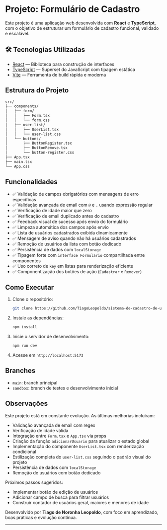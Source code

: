 # Projeto: Formulário de Cadastro

Este projeto é uma aplicação web desenvolvida com **React** e **TypeScript**, com o objetivo de estruturar um formulário de cadastro funcional, validado e escalável.

## 🛠️ Tecnologias Utilizadas

- [React](https://react.dev/) — Biblioteca para construção de interfaces
- [TypeScript](https://www.typescriptlang.org/) — Superset do JavaScript com tipagem estática
- [Vite](https://vitejs.dev/) — Ferramenta de build rápida e moderna

## Estrutura do Projeto

```bash
src/
├── components/
│   ├── form/
│   │   ├── Form.tsx
│   │   └── form.css
│   ├── user-list/
│   │   ├── UserList.tsx
│   │   └── user-list.css
│   └── buttons/
│       ├── ButtonRegister.tsx
│       ├── ButtonRemove.tsx
│       └── button-register.css
├── App.tsx
├── main.tsx
└── App.css
```

## Funcionalidades

- ✅ Validação de campos obrigatórios com mensagens de erro específicas
- ✅ Validação avançada de email com `@` e `.` usando expressão regular
- ✅ Verificação de idade maior que zero
- ✅ Verificação de email duplicado antes do cadastro
- ✅ Feedback visual de sucesso após envio do formulário
- ✅ Limpeza automática dos campos após envio
- ✅ Lista de usuários cadastrados exibida dinamicamente
- ✅ Mensagem de aviso quando não há usuários cadastrados
- ✅ Remoção de usuários da lista com botão dedicado
- ✅ Persistência de dados com `localStorage`
- ✅ Tipagem forte com `interface Formulario` compartilhada entre componentes
- ✅ Uso correto de `key` em listas para renderização eficiente
- ✅ Componentização dos botões de ação (`Cadastrar` e `Remover`)

## Como Executar

1. Clone o repositório:  
   ```bash
   git clone https://github.com/TiagoLeopoldo/sistema-de-cadastro-de-usuarios-em-react.git
   ```

2. Instale as dependências:  
   ```bash
   npm install
   ```

3. Inicie o servidor de desenvolvimento:  
   ```bash
   npm run dev
   ```

4. Acesse em `http://localhost:5173`

## Branches

- `main`: branch principal  
- `sandbox`: branch de testes e desenvolvimento inicial

## Observações

Este projeto está em constante evolução. As últimas melhorias incluíram:

- Validação avançada de email com regex  
- Verificação de idade válida  
- Integração entre `Form.tsx` e `App.tsx` via props  
- Criação da função `adicionarUsuario` para atualizar o estado global  
- Implementação do componente `UserList.tsx` com renderização condicional  
- Estilização completa do `user-list.css` seguindo o padrão visual do projeto  
- Persistência de dados com `localStorage`  
- Remoção de usuários com botão dedicado

Próximos passos sugeridos:

- Implementar botão de edição de usuários  
- Adicionar campo de busca para filtrar usuários  
- Construir contador de usuários geral, maiores e menores de idade

Desenvolvido por **Tiago de Noronha Leopoldo**, com foco em aprendizado, boas práticas e evolução contínua.

---